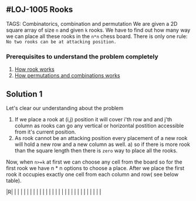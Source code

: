 #LOJ-1005 Rooks
---
TAGS: Combinatorics, combination and permutation
We are given a 2D square array of size `n` and given `k` rooks. We have to find out how many way we can place all these rooks in the `n*n` chess board. There is only one rule: `No two rooks can be at attacking position.`

### Prerequisites to understand the problem completely
1) [How rook works](https://en.wikipedia.org/wiki/Rook_(chess)#:~:text=The%20rook%20moves%20horizontally%20or,a%20special%20move%20called%20castling.)
2) [How permutations and combinations works](https://www.mathsisfun.com/combinatorics/combinations-permutations.html)

## Solution 1
Let's clear our understanding about the problem
1) If we place a rook at (i,j) position it will cover i'th row and and j'th column as rooks can go any vertical or horizontal postition accessible from it's current position.
2) As rook cannot be an attacking position every placement of a new rook will hold a new row and a new column as well.
  a) so if there is more rook than the square length then there is `zero` way to place all the rooks.

Now, when `n>=k` at first we can choose any cell from the board so for the first rook we have n * n options to choose a place. After we place the first rook it occupies exactly one cell from each column and row( see below table).


|R| | | | |
| | | | | |
| | | | | |
| | | | | |
| | | | | |
